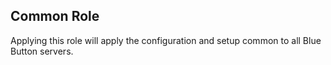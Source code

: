 Common Role
-----------

Applying this role will apply the configuration and setup common to all Blue Button servers.
